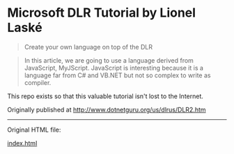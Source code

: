 # Microsoft DLR Tutorial by Lionel Laské

> Create your own language on top of the DLR

> In this article, we are going to use a language derived from JavaScript, MyJScript. JavaScript is interesting because it is a language far from C# and VB.NET but not so complex to write as compiler.

This repo exists so that this valuable tutorial isn't lost to the Internet.

Originally published at http://www.dotnetguru.org/us/dlrus/DLR2.htm

---

Original HTML file:

[index.html](index.html)
